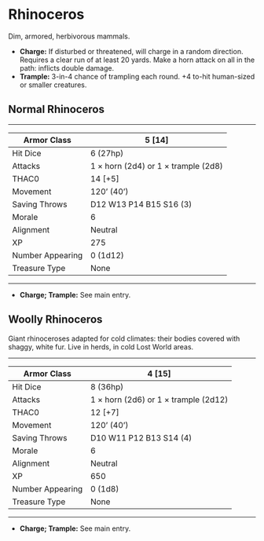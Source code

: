 # Rhinoceros

Dim, armored, herbivorous mammals.

- **Charge:** If disturbed or threatened, will charge in a random direction. Requires a clear run of at least 20 yards. Make a horn attack on all in the path: inflicts double damage.
- **Trample:** 3-in-4 chance of trampling each round. +4 to-hit human-sized or smaller creatures.

## Normal Rhinoceros

------

| Armor Class     | 5 [14]                              |
| ---------------- | ----------------------------------- |
| Hit Dice         | 6 (27hp)                            |
| Attacks          | 1 × horn (2d4) or 1 × trample (2d8) |
| THAC0            | 14 [+5]                             |
| Movement         | 120’ (40’)                          |
| Saving Throws    | D12 W13 P14 B15 S16 (3)             |
| Morale           | 6                                   |
| Alignment        | Neutral                             |
| XP               | 275                                 |
| Number Appearing | 0 (1d12)                            |
| Treasure Type    | None                                |

------

- **Charge; Trample:** See main entry.

## Woolly Rhinoceros

Giant rhinoceroses adapted for cold climates: their bodies covered with shaggy, white fur. Live in herds, in cold Lost World areas.

------

| Armor Class     | 4 [15]                               |
| ---------------- | ------------------------------------ |
| Hit Dice         | 8 (36hp)                             |
| Attacks          | 1 × horn (2d6) or 1 × trample (2d12) |
| THAC0            | 12 [+7]                              |
| Movement         | 120’ (40’)                           |
| Saving Throws    | D10 W11 P12 B13 S14 (4)              |
| Morale           | 6                                    |
| Alignment        | Neutral                              |
| XP               | 650                                  |
| Number Appearing | 0 (1d8)                              |
| Treasure Type    | None                                 |

------

- **Charge; Trample:** See main entry.